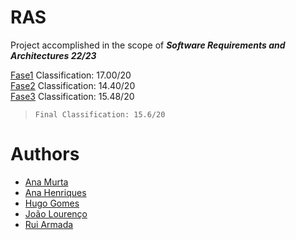 # RAS

Project accomplished in the scope of <b><i>Software Requirements and Architectures 22/23</i></b>

<a href="https://github.com/sailoring-rgb/projetoRAS/tree/main/fase1">Fase1</a> Classification: 17.00/20 \
<a href="https://github.com/sailoring-rgb/projetoRAS/tree/main/fase2">Fase2</a> Classification: 14.40/20 \
<a href="https://github.com/sailoring-rgb/projetoRAS/tree/main/fase3">Fase3</a> Classification: 15.48/20
> `Final Classification: 15.6/20`

# Authors

- <a href="https://github.com/AnaMurta10">Ana Murta</a>
- <a href="https://github.com/sailoring-rgb">Ana Henriques</a>
- <a href="https://github.com/Hugand">Hugo Gomes</a>
- <a href="https://github.com/FST-Tunes">João Lourenço</a>
- <a href="https://github.com/RuiArmada">Rui Armada</a>
